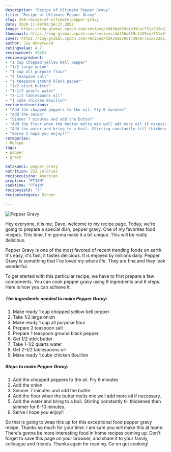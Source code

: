 ```yaml
---
description: "Recipe of Ultimate Pepper Gravy"
title: "Recipe of Ultimate Pepper Gravy"
slug: 459-recipe-of-ultimate-pepper-gravy
date: 2020-11-09T04:56:27.285Z
image: https://img-global.cpcdn.com/recipes/dd436a859c1439ce/751x532cq70/pepper-gravy-recipe-main-photo.jpg
thumbnail: https://img-global.cpcdn.com/recipes/dd436a859c1439ce/751x532cq70/pepper-gravy-recipe-main-photo.jpg
cover: https://img-global.cpcdn.com/recipes/dd436a859c1439ce/751x532cq70/pepper-gravy-recipe-main-photo.jpg
author: Jay Underwood
ratingvalue: 4.7
reviewcount: 39451
recipeingredient:
- "1 cup chopped yellow bell pepper"
- "1/2 large onion"
- "1 cup all purpose flour"
- "2 teaspoon salt"
- "1 teaspoon ground black pepper"
- "1/2 stick butter"
- "1-1/2 quarts water"
- "2-1/2 tablespoons oil"
- "1 cube chicken Bouillon"
recipeinstructions:
- "Add the chopped peppers to the oil. Fry 6 minutes"
- "Add the onion"
- "Simmer 7 minutes and add the butter"
- "Add the flour when the butter melts mix well add more oil if necessary."
- "Add the water and bring to a boil. Stirring constantly till thickened then simmer for 8-10 minutes."
- "Serve I hope you enjoy!!"
categories:
- Recipe
tags:
- pepper
- gravy

katakunci: pepper gravy 
nutrition: 252 calories
recipecuisine: American
preptime: "PT33M"
cooktime: "PT41M"
recipeyield: "3"
recipecategory: Dinner

---
```



![Pepper Gravy](https://img-global.cpcdn.com/recipes/dd436a859c1439ce/751x532cq70/pepper-gravy-recipe-main-photo.jpg)

Hey everyone, it is me, Dave, welcome to my recipe page. Today, we're going to prepare a special dish, pepper gravy. One of my favorites food recipes. This time, I'm gonna make it a bit unique. This will be really delicious.

Pepper Gravy is one of the most favored of recent trending foods on earth. It's easy, it's fast, it tastes delicious. It is enjoyed by millions daily. Pepper Gravy is something that I've loved my whole life. They are fine and they look wonderful.




To get started with this particular recipe, we have to first prepare a few components. You can cook pepper gravy using 9 ingredients and 6 steps. Here is how you can achieve it.

<!--inarticleads1-->

##### The ingredients needed to make Pepper Gravy:

1. Make ready 1 cup chopped yellow bell pepper
1. Take 1/2 large onion
1. Make ready 1 cup all purpose flour
1. Prepare 2 teaspoon salt
1. Prepare 1 teaspoon ground black pepper
1. Get 1/2 stick butter
1. Take 1-1/2 quarts water
1. Get 2-1/2 tablespoons oil
1. Make ready 1 cube chicken Bouillon




<!--inarticleads2-->

##### Steps to make Pepper Gravy:

1. Add the chopped peppers to the oil. Fry 6 minutes
1. Add the onion
1. Simmer 7 minutes and add the butter
1. Add the flour when the butter melts mix well add more oil if necessary.
1. Add the water and bring to a boil. Stirring constantly till thickened then simmer for 8-10 minutes.
1. Serve I hope you enjoy!!




So that is going to wrap this up for this exceptional food pepper gravy recipe. Thanks so much for your time. I am sure you will make this at home. There's gonna be more interesting food in home recipes coming up. Don't forget to save this page on your browser, and share it to your family, colleague and friends. Thanks again for reading. Go on get cooking!
